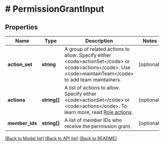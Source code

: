 # # PermissionGrantInput

## Properties

Name | Type | Description | Notes
------------ | ------------- | ------------- | -------------
**action_set** | **string** | A group of related actions to allow. Specify either &lt;code&gt;actionSet&lt;/code&gt; or &lt;code&gt;actions&lt;/code&gt;. Use &lt;code&gt;maintainTeam&lt;/code&gt; to add team maintainers. | [optional]
**actions** | **string[]** | A list of actions to allow. Specify either &lt;code&gt;actionSet&lt;/code&gt; or &lt;code&gt;actions&lt;/code&gt;. To learn more, read [Role actions](https://launchdarkly.com/docs/ld-docs/home/account/role-actions). | [optional]
**member_ids** | **string[]** | A list of member IDs who receive the permission grant. | [optional]

[[Back to Model list]](../../README.md#models) [[Back to API list]](../../README.md#endpoints) [[Back to README]](../../README.md)
